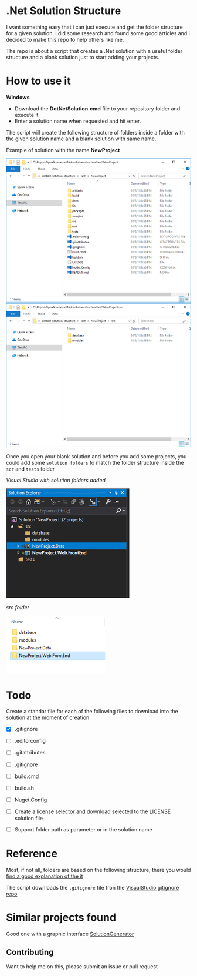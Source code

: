 # .Net Solution Structure


I want something easy that i can just execute and get the folder structure for a given solution, i did some research and found some good articles and i decided to make this repo to help others like me.

The repo is about a script that creates a .Net solution with a useful folder structure and a blank solution just to start adding your projects.


# How to use it

**Windows**

- Download the **DotNetSolution.cmd** file to your repository folder and execute it
- Enter a solution name when requested and hit enter.

The script will create the following structure of folders inside a folder with the given solution name and a blank solution with same name.

Example of solution with the name **NewProject**

![ScreenShot](/docs/images/NewProjectSample.png)
![ScreenShot](/docs/images/NewProjectSampleSrc.png)


Once you open your blank solution and before you add some projects, you could add some `solution folders` to match the folder structure inside the `scr` and  `tests` folder

*Visual Studio with solution folders added*

![ScreenShot](/docs/images/NewProjectSampleVisualStudioFolders.png)


*src folder*

![ScreenShot](/docs/images/NewProjectSampleSrcProjects.png)



# Todo
Create a standar file for each of the following files to download into the solution at the moment of creation
- [x] .gitignore
- [ ] .editorconfig
- [ ] .gitattributes
- [ ] .gitignore
- [ ] build.cmd
- [ ] build.sh
- [ ] Nuget.Config

- [ ] Create a license selector and download selected to the LICENSE solution file
- [ ] Support folder path as parameter or in the solution name



# Reference

Most, if not all, folders are based on the following structure, there you would [find a good explanation of the it](https://gist.github.com/davidfowl/ed7564297c61fe9ab814#file-dotnetlayout-md) 

The script downloads the `.gitignore` file fron the [VisualStudio gitignore repo](https://github.com/github/gitignore/blob/master/VisualStudio.gitignore)



# Similar projects found 

Good one with a graphic interface [SolutionGenerator](https://github.com/WildGums/SolutionGenerator)



## Contributing

Want to help me on this, please submit an issue or pull request



